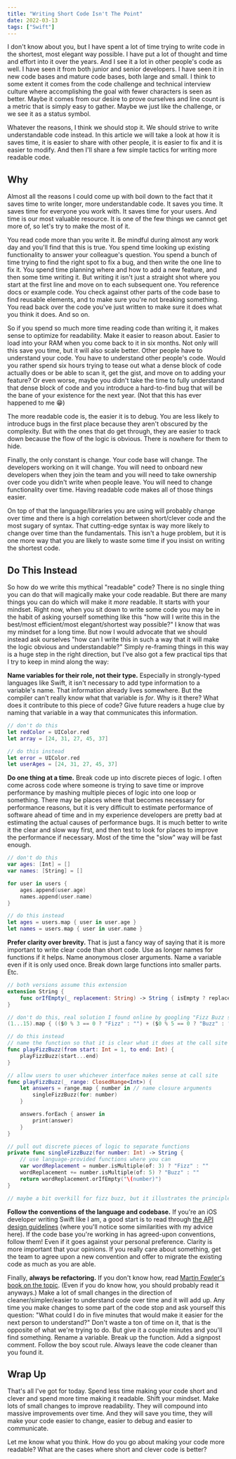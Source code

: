 ```yaml
---
title: "Writing Short Code Isn't The Point"
date: 2022-03-13
tags: ["Swift"]
---
```


I don't know about you, but I have spent a lot of time trying to write code in the shortest, most elegant way possible. I have put a lot of thought and time and effort into it over the years. And I see it a lot in other people's code as well. I have seen it from both junior and senior developers. I have seen it in new code bases and mature code bases, both large and small. I think to some extent it comes from the code challenge and technical interview culture where accomplishing the goal with fewer characters is seen as better. Maybe it comes from our desire to prove ourselves and line count is a metric that is simply easy to gather. Maybe we just like the challenge, or we see it as a status symbol.

Whatever the reasons, I think we should stop it. We should strive to write understandable code instead. In this article we will take a look at how it is saves time, it is easier to share with other people, it is easier to fix and it is easier to modify. And then I'll share a few simple tactics for writing more readable code.

## Why
Almost all the reasons I could come up with boil down to the fact that it saves time to write longer, more understandable code. It saves you time. It saves time for everyone you work with. It saves time for your users. And time is our most valuable resource. It is one of the few things we cannot get more of, so let's try to make the most of it.

You read code more than you write it. Be mindful during almost any work day and you'll find that this is true. You spend time looking up existing functionality to answer your colleague's question. You spend a bunch of time trying to find the right spot to fix a bug, and then write the one line to fix it. You spend time planning where and how to add a new feature, and then some time writing it. But writing it isn't just a straight shot where you start at the first line and move on to each subsequent one. You reference docs or example code. You check against other parts of the code base to find reusable elements, and to make sure you're not breaking something. You read back over the code you've just written to make sure it does what you think it does. And so on.

So if you spend so much more time reading code than writing it, it makes sense to optimize for readability. Make it easier to reason about. Easier to load into your RAM when you come back to it in six months. Not only will this save you time, but it will also scale better. Other people have to understand your code. You have to understand other people's code. Would you rather spend six hours trying to tease out what a dense block of code actually does or be able to scan it, get the gist, and move on to adding your feature? Or even worse, maybe you didn't take the time to fully understand that dense block of code and you introduce a hard-to-find bug that will be the bane of your existence for the next year. (Not that this has ever happened to me 😁)

The more readable code is, the easier it is to debug. You are less likely to introduce bugs in the first place because they aren't obscured by the complexity. But with the ones that do get through, they are easier to track down because the flow of the logic is obvious. There is nowhere for them to hide.

Finally, the only constant is change. Your code base will change. The developers working on it will change. You will need to onboard new developers when they join the team and you will need to take ownership over code you didn't write when people leave. You will need to change functionality over time. Having readable code makes all of those things easier.

On top of that the language/libraries you are using will probably change over time and there is a high correlation between short/clever code and the most sugary of syntax. That cutting-edge syntax is way more likely to change over time than the fundamentals. This isn't a huge problem, but it is one more way that you are likely to waste some time if you insist on writing the shortest code.

## Do This Instead
So how do we write this mythical "readable" code? There is no single thing you can do that will magically make your code readable. But there are many things you can do which will make it _more_ readable. It starts with your mindset. Right now, when you sit down to write some code you may be in the habit of asking yourself something like this "how will I write this in the best/most efficient/most elegant/shortest way possible?" I know that was my mindset for a long time. But now I would advocate that we should instead ask ourselves "how can I write this in such a way that it will make the logic obvious and understandable?" Simply re-framing things in this way is a huge step in the right direction, but I've also got a few practical tips that I try to keep in mind along the way:

**Name variables for their role, not their type.** Especially in strongly-typed languages like Swift, it isn't necessary to add type information to a variable's name. That information already lives somewhere. But the compiler can't really know what that variable is _for_. Why is it there? What does it contribute to this piece of code? Give future readers a huge clue by naming that variable in a way that communicates this information.

```swift
// don't do this
let redColor = UIColor.red
let array = [24, 31, 27, 45, 37]

// do this instead
let error = UIColor.red
let userAges = [24, 31, 27, 45, 37]
```

**Do one thing at a time.** Break code up into discrete pieces of logic. I often come across code where someone is trying to save time or improve performance by mashing multiple pieces of logic into one loop or something. There may be places where that becomes necessary for performance reasons, but it is very difficult to estimate performance of software ahead of time and in my experience developers are pretty bad at estimating the actual causes of performance bugs. It is much better to write it the clear and slow way first, and then test to look for places to improve the performance if necessary. Most of the time the "slow" way will be fast enough.

```swift
// don't do this
var ages: [Int] = []
var names: [String] = []

for user in users {
    ages.append(user.age)
	names.append(user.name)
}

// do this instead
let ages = users.map { user in user.age }
let names = users.map { user in user.name }
```

**Prefer clarity over brevity.** That is just a fancy way of saying that it is more important to write clear code than short code. Use as longer names for functions if it helps. Name anonymous closer arguments. Name a variable even if it is only used once. Break down large functions into smaller parts. Etc.

```swift
// both versions assume this extension
extension String {
    func orIfEmpty(_ replacement: String) -> String { isEmpty ? replacement : self }
}

// don't do this, real solution I found online by googling "Fizz Buzz solutions"
(1...15).map { (($0 % 3 == 0 ? "Fizz" : "") + ($0 % 5 == 0 ? "Buzz" : "")).orIfEmpty("\($0)") }.forEach { print($0) }

// do this instead
// name the function so that it is clear what it does at the call site
func playFizzBuzz(from start: Int = 1, to end: Int) {
    playFizzBuzz(start...end)
}

// allow users to user whichever interface makes sense at call site
func playFizzBuzz(_ range: ClosedRange<Int>) {
    let answers = range.map { number in // name closure arguments
        singleFizzBuzz(for: number)
    }

    answers.forEach { answer in
        print(answer)
    }
}

// pull out discrete pieces of logic to separate functions
private func singleFizzBuzz(for number: Int) -> String {
	// use language-provided functions where you can
    var wordReplacement = number.isMultiple(of: 3) ? "Fizz" : ""
    wordReplacement += number.isMultiple(of: 5) ? "Buzz" : ""
    return wordReplacement.orIfEmpty("\(number)")
}

// maybe a bit overkill for fizz buzz, but it illustrates the principle

```

**Follow the conventions of the language and codebase.** If you're an iOS developer writing Swift like I am, a good start is to read through [the API design guidelines](https://www.swift.org/documentation/api-design-guidelines/) (where you'll notice some similarities with my advice here). If the code base you're working in has agreed-upon conventions, follow them! Even if it goes against your personal preference. Clarity is more important that your opinions. If you really care about something, get the team to agree upon a new convention and offer to migrate the existing code as much as you are able.

Finally, **always be refactoring.** If you don't know how, read [Martin Fowler's book on the topic](https://martinfowler.com/books/refactoring.html). (Even if you do know how, you should probably read it anyways.) Make a lot of small changes in the direction of cleaner/simpler/easier to understand code over time and it will add up. Any time you make changes to some part of the code stop and ask yourself this question: "What could I do in five minutes that would make it easier for the next person to understand?" Don't waste a ton of time on it, that is the opposite of what we're trying to do. But give it a couple minutes and you'll find something. Rename a variable. Break up the function. Add a signpost comment. Follow the boy scout rule. Always leave the code cleaner than you found it.

## Wrap Up
That's all I've got for today. Spend less time making your code short and clever and spend more time making it readable. Shift your mindset. Make lots of small changes to improve readability. They will compound into massive improvements over time.  And they will save you time, they will make your code easier to change, easier to debug and easier to communicate.

Let me know what you think. How do you go about making your code more readable? What are the cases where short and clever code is better?
